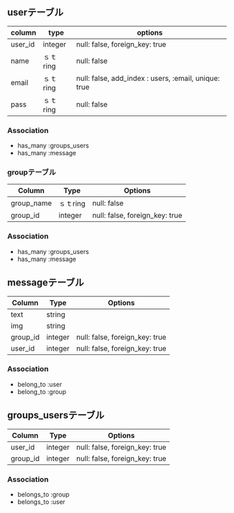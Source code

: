 ## 

## userテーブル

|column|type|options|
|------|----|-------|
user_id|integer|null: false, foreign_key: true|
name|ｓｔring|null: false|
email|ｓｔring|null: false, add_index : users, :email, unique: true|
pass|ｓｔring|null: false|

### Association
- has_many :groups_users
- has_many :message


### groupテーブル
|Column|Type|Options|
|------|----|-------|
group_name|ｓｔring|null: false|
group_id|integer|null: false, foreign_key: true|

### Association
- has_many :groups_users
- has_many :message

## messageテーブル
|Column|Type|Options|
|------|----|-------|
text|string||
img|string||
group_id|integer|null: false, foreign_key: true|
user_id|integer|null: false, foreign_key: true|

### Association
- belong_to :user
- belong_to :group

## groups_usersテーブル

|Column|Type|Options|
|------|----|-------|
|user_id|integer|null: false, foreign_key: true|
|group_id|integer|null: false, foreign_key: true|

### Association
- belongs_to :group
- belongs_to :user